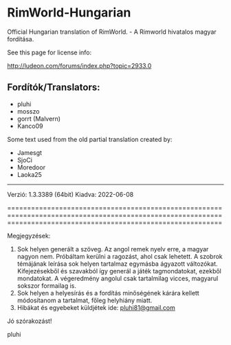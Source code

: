 ﻿RimWorld-Hungarian
==================

Official Hungarian translation of RimWorld. - A Rimworld hivatalos magyar fordítása.

See this page for license info:

http://ludeon.com/forums/index.php?topic=2933.0


Fordítók/Translators:
---------------------
- pluhi
- mosszo
- gorrt (Malvern)
- Kanco09

Some text used from the old partial translation created by:
- Jamesgt
- SjoCi
- Moredoor
- Laoka25

---------------------

Verzió: 1.3.3389 (64bit)
Kiadva: 2022-06-08

==================================================================================================================================================================

Megjegyzések:

1. Sok helyen generált a szöveg. Az angol remek nyelv erre, a magyar nagyon nem. Próbáltam kerülni a ragozást, ahol csak lehetett. A szobrok témájának leírása sok helyen tartalmaz egymásba ágyazott változókat. Kifejezésekből és szavakból így generál a játék tagmondatokat, ezekből mondatokat. A végeredmény angolul csak tartalmilag vicces, magyarul sokszor formailag is.
2. Sok helyen a helyesírás és a fordítás minőségének kárára kellett módosítanom a tartalmat, főleg helyhiány miatt.
3. Hibákat és egyebeket küldjétek ide: pluhi81@gmail.com

Jó szórakozást!

pluhi

